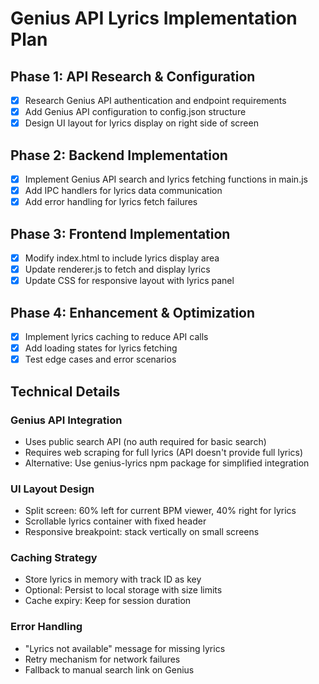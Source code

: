 # Genius API Lyrics Implementation Plan

## Phase 1: API Research & Configuration
- [x] Research Genius API authentication and endpoint requirements
- [x] Add Genius API configuration to config.json structure
- [x] Design UI layout for lyrics display on right side of screen

## Phase 2: Backend Implementation
- [x] Implement Genius API search and lyrics fetching functions in main.js
- [x] Add IPC handlers for lyrics data communication
- [x] Add error handling for lyrics fetch failures

## Phase 3: Frontend Implementation
- [x] Modify index.html to include lyrics display area
- [x] Update renderer.js to fetch and display lyrics
- [x] Update CSS for responsive layout with lyrics panel

## Phase 4: Enhancement & Optimization
- [x] Implement lyrics caching to reduce API calls
- [x] Add loading states for lyrics fetching
- [x] Test edge cases and error scenarios

## Technical Details

### Genius API Integration
- Uses public search API (no auth required for basic search)
- Requires web scraping for full lyrics (API doesn't provide full lyrics)
- Alternative: Use genius-lyrics npm package for simplified integration

### UI Layout Design
- Split screen: 60% left for current BPM viewer, 40% right for lyrics
- Scrollable lyrics container with fixed header
- Responsive breakpoint: stack vertically on small screens

### Caching Strategy
- Store lyrics in memory with track ID as key
- Optional: Persist to local storage with size limits
- Cache expiry: Keep for session duration

### Error Handling
- "Lyrics not available" message for missing lyrics
- Retry mechanism for network failures
- Fallback to manual search link on Genius